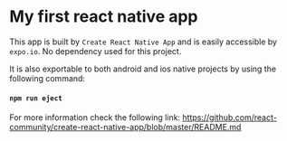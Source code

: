 # My first react native app

This app is built by `Create React Native App` and is easily accessible by `expo.io`. No dependency used for this project.

It is also exportable to both android and ios native projects by using the following command:
#### `npm run eject`
For more information check the following link:
https://github.com/react-community/create-react-native-app/blob/master/README.md


